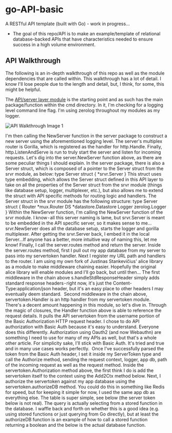 # go-API-basic

A RESTful API template (built with Go) - work in progress...

- The goal of this repo/API is to make an example/template of relational database-backed APIs that have characteristics needed to ensure success in a high volume environment.

## API Walkthrough

The following is an in-depth walkthrough of this repo as well as the module dependencies that are called within. This walkthrough has a lot of detail. I know I'll lose people due to the length and detail, but, I think, for some, this might be helpful.

The [API/server layer module](https://github.com/gilcrest/go-api-basic) is the starting point and as such has the main package/function within the cmd directory. In it, I'm checking for a logging level command line flag. I'm using zerolog throughout my modules as my logger.

![API Walkthrough Image 1](https://github.com/gilcrest/go-api-basic/image/walk1.png)

I'm then calling the NewServer function in the server package to construct a new server using the aforementioned logging level. The server's multiplex router is Gorilla, which is registered as the handler for http.Handle. Finally, http.ListenAndServe is run to truly start the server and listen for incoming requests.
Let's dig into the server.NewServer function above, as there are some peculiar things I should explain. In the server package, there is also a Server struct, which is composed of a pointer to the Server struct from the srvr module, as below:
type Server struct {
    *srvr.Server
}
This struct uses type embedding, which allows the Server struct defined in this API layer to take on all the properties of the Server struct from the srvr module (things like database setup, logger, multiplexer, etc.), but also allows me to extend the struct with API specific methods for routing logic and handlers. The Server struct in the srvr module has the following structure:
type Server struct {
    Router *mux.Router
    DS     *datastore.Datastore
    Logger zerolog.Logger
}
Within the NewServer function, I'm calling the NewServer function of the srvr module. I know - all this server naming is lame, but srvr.Server is meant to be embedded in the API specific server, so it makes sense to me… srvr.NewServer does all the database setup, starts the logger and gorilla multiplexer. After getting the srvr.Server back, I embed it in the local Server…If anyone has a better, more intuitive way of naming this, let me know!
Finally, I call the server.routes method and return the server.
Inside the server.routes method, first I pull out my app database from my server to pass into my servertoken handler.
Next I register my URL path and handlers to the router. I am using my own fork of Justinas Stankevičius' alice library as a module to make middleware chaining easier. Hopefully the original alice library will enable modules and I'll go back, but until then…
The first middleware in the chain above s.handleStdResponseHeader simply adds standard response headers - right now, it's just the Content-Type:application/json header, but it's an easy place to other headers I may eventually deem standard. 
Second middleware in the chain above, servertoken.Handler is an http handler from my servertoken module. There's a decent amount happening in this module, so let's dive in.
Through the magic of closures, the Handler function above is able to reference the request details. It pulls the API servertoken from the username portion of the Basic Authorization HTTP request header. I chose to do  API authorization with Basic Auth because it's easy to understand. Everyone does this differently. Authorization using Oauth2 (and now Webauthn) are something I need to use for many of my APIs as well, but that's a whole other article. For simplicity sake, I'll stick with Basic Auth. It's tried and true and in many use cases works perfectly. 
Once I've successfully parsed the token from the Basic Auth header, I set it inside my ServerToken type and call the Authorize method, sending the request context, logger, app db, path of the incoming request as well as the request method.
Inside the servertoken.Authorization method above, the first think I do is add the servertoken itself to the context using the Add2Ctx method below.
Next, I authorize the servertoken against my app database using the servertoken.authorizeDB method. You could do this in something like Redis for speed, but for keeping it simple for now, I used the same app db as everything else.
The table is super simple, see below (the server token below is not real).
The query is actually selecting from a stored function in the database. I waffle back and forth on whether this is a good idea (e.g. using stored functions or just querying from Go directly), but at least the authorizeDB function is an example of how to call a stored function returning a boolean and the below is the actual database function.